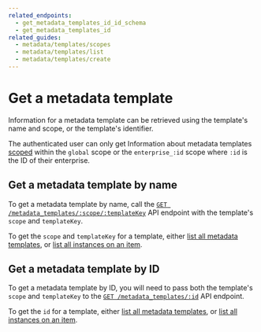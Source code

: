 ```yaml
---
related_endpoints:
  - get_metadata_templates_id_id_schema
  - get_metadata_templates_id
related_guides:
  - metadata/templates/scopes
  - metadata/templates/list
  - metadata/templates/create
---
```


# Get a metadata template

Information for a metadata template can be retrieved using the template's name
and scope, or the template's identifier.

<Message>

  The authenticated user can only get Information about metadata templates
  [scoped][scopes] within the `global` scope or the `enterprise_:id` scope where
  `:id` is  the ID of their enterprise.

</Message>

## Get a metadata template by name

To get a metadata template by name, call the [`GET
/metadata_templates/:scope/:templateKey`][e_by_name] API endpoint with the
template's `scope` and `templateKey`.

<Samples id='get_metadata_templates_id_id_schema' />

<Message>

  To get the `scope` and `templateKey` for a template, either
  [list all metadata templates][g_list_templates], or
  [list all instances on an item][g_list_instances_item].

</Message>

## Get a metadata template by ID

To get a metadata template by ID, you will need to pass both the template's
`scope` and `templateKey` to the [`GET
/metadata_templates/:id`][e_by_id] API endpoint.

<Samples id='get_metadata_templates_id' />

<Message>

  To get the `id` for a template, either
  [list all metadata templates][g_list_templates], or
  [list all instances on an item][g_list_instances_item].
  
</Message>

[e_by_name]: e://get_metadata_templates_id_id_schema
[e_by_id]: e://get_metadata_templates_id
[scopes]: g://metadata/templates/scopes
[g_list_templates]: g://metadata/templates/list
[g_list_instances_item]: g://metadata/instances/list

